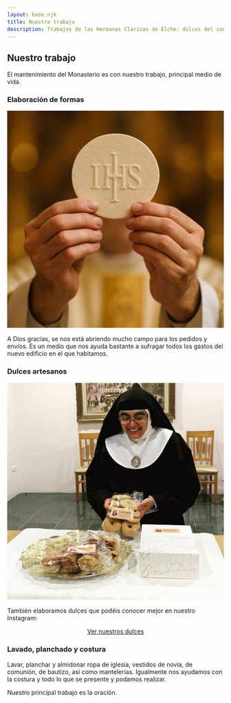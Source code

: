 ```yaml
---
layout: base.njk
title: Nuestro trabajo
description: Trabajos de las Hermanas Clarisas de Elche: dulces del convento, elaboración artesanal artesanos de formas, dulces caseros y labores de costura, planchado y bordado. 
---
```


<h2 class="centrado">Nuestro trabajo</h2>

<p>
El mantenimiento del Monasterio es con nuestro trabajo, principal medio de vida.
</p>

<h3>Elaboración de formas</h3>
<img src="/imagenes/formas.png" alt="Formas para la consagración" />
<p>
A Dios gracias, se nos está abriendo mucho campo para los pedidos y envíos. Es un medio que nos ayuda bastante a sufragar todos los gastos del nuevo edificio en el que habitamos.
</p>

<h3>Dulces artesanos</h3>
<img src="/imagenes/HermanaDulces.jpg" alt="Una de nuestras hermanas con dulces" />
<p>
También elaboramos dulces que podéis conocer mejor en nuestro Instagram:
</p>
<p style="text-align:center;">
  <a href="https://www.instagram.com/deliciasdesantaclaraelche/" target="_blank" class="boton">
    Ver nuestros dulces
  </a>
</p>


  
<h3>Lavado, planchado y costura</h3>
<p>
Lavar, planchar y almidonar ropa de iglesia, vestidos de novia, de comunión, de bautizo, así como mantelerías.  
Igualmente nos ayudamos con la costura y todo lo que se presente y podamos realizar.
</p>

<p class="frase-impacto">
Nuestro principal trabajo es la oración.
</p>
